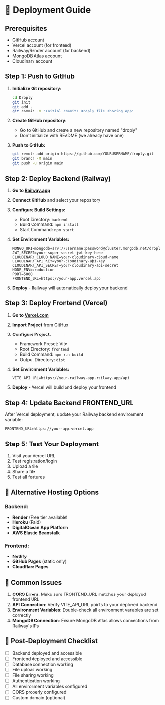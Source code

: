 # 🚀 Deployment Guide

## Prerequisites
- GitHub account
- Vercel account (for frontend)
- Railway/Render account (for backend)
- MongoDB Atlas account
- Cloudinary account

## Step 1: Push to GitHub

1. **Initialize Git repository:**
   ```bash
   cd Droply
   git init
   git add .
   git commit -m "Initial commit: Droply file sharing app"
   ```

2. **Create GitHub repository:**
   - Go to GitHub and create a new repository named "droply"
   - Don't initialize with README (we already have one)

3. **Push to GitHub:**
   ```bash
   git remote add origin https://github.com/YOURUSERNAME/droply.git
   git branch -M main
   git push -u origin main
   ```

## Step 2: Deploy Backend (Railway)

1. **Go to [Railway.app](https://railway.app)**
2. **Connect GitHub** and select your repository
3. **Configure Build Settings:**
   - Root Directory: `backend`
   - Build Command: `npm install`
   - Start Command: `npm start`
   
4. **Set Environment Variables:**
   ```
   MONGO_URI=mongodb+srv://username:password@cluster.mongodb.net/droply
   JWT_SECRET=your-super-secret-jwt-key-here
   CLOUDINARY_CLOUD_NAME=your-cloudinary-cloud-name
   CLOUDINARY_API_KEY=your-cloudinary-api-key
   CLOUDINARY_API_SECRET=your-cloudinary-api-secret
   NODE_ENV=production
   PORT=5000
   FRONTEND_URL=https://your-app.vercel.app
   ```

5. **Deploy** - Railway will automatically deploy your backend

## Step 3: Deploy Frontend (Vercel)

1. **Go to [Vercel.com](https://vercel.com)**
2. **Import Project** from GitHub
3. **Configure Project:**
   - Framework Preset: Vite
   - Root Directory: `frontend`
   - Build Command: `npm run build`
   - Output Directory: `dist`
   
4. **Set Environment Variables:**
   ```
   VITE_API_URL=https://your-railway-app.railway.app/api
   ```

5. **Deploy** - Vercel will build and deploy your frontend

## Step 4: Update Backend FRONTEND_URL

After Vercel deployment, update your Railway backend environment variable:
```
FRONTEND_URL=https://your-app.vercel.app
```

## Step 5: Test Your Deployment

1. Visit your Vercel URL
2. Test registration/login
3. Upload a file
4. Share a file
5. Test all features

## 🔧 Alternative Hosting Options

### Backend:
- **Render** (Free tier available)
- **Heroku** (Paid)
- **DigitalOcean App Platform**
- **AWS Elastic Beanstalk**

### Frontend:
- **Netlify**
- **GitHub Pages** (static only)
- **Cloudflare Pages**

## 🐛 Common Issues

1. **CORS Errors**: Make sure FRONTEND_URL matches your deployed frontend URL
2. **API Connection**: Verify VITE_API_URL points to your deployed backend
3. **Environment Variables**: Double-check all environment variables are set correctly
4. **MongoDB Connection**: Ensure MongoDB Atlas allows connections from Railway's IPs

## 📝 Post-Deployment Checklist

- [ ] Backend deployed and accessible
- [ ] Frontend deployed and accessible  
- [ ] Database connection working
- [ ] File upload working
- [ ] File sharing working
- [ ] Authentication working
- [ ] All environment variables configured
- [ ] CORS properly configured
- [ ] Custom domain (optional)
